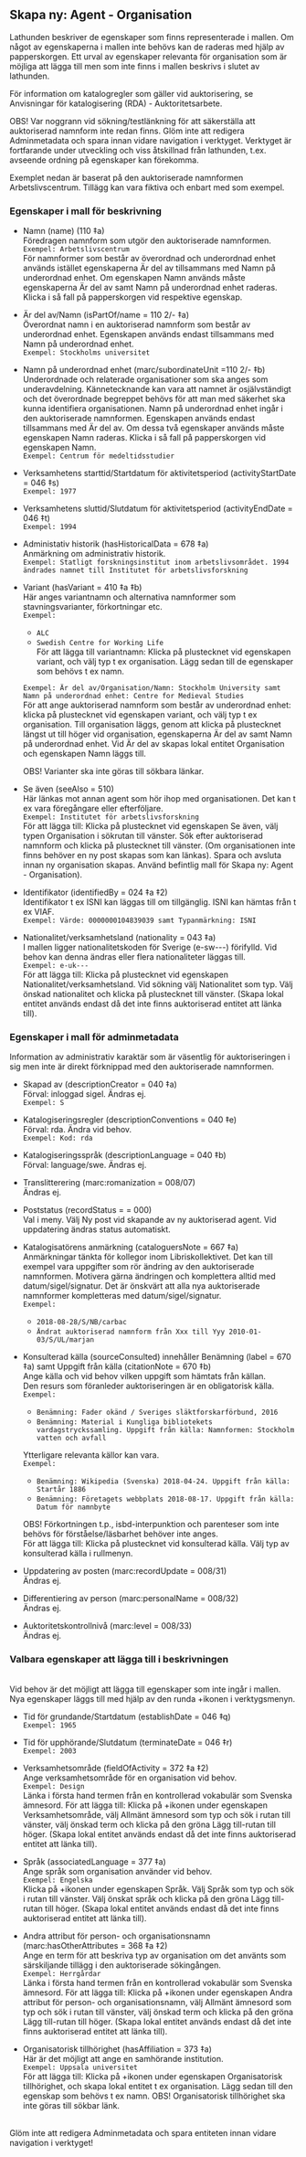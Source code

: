 

## Skapa ny: Agent - Organisation

Lathunden beskriver de egenskaper som finns representerade i mallen. Om något av egenskaperna i mallen inte behövs kan de raderas med hjälp av papperskorgen. Ett urval av egenskaper relevanta för organisation som är möjliga att lägga till men som inte finns i mallen beskrivs i slutet av lathunden.

För information om katalogregler som gäller vid auktorisering, se Anvisningar för katalogisering (RDA) - Auktoritetsarbete.

OBS! Var noggrann vid sökning/testlänkning för att säkerställa att auktoriserad namnform inte redan finns. Glöm inte att redigera Adminmetadata och spara innan vidare navigation i verktyget. Verktyget är fortfarande under utveckling och viss åtskillnad från lathunden, t.ex. avseende ordning på egenskaper kan förekomma.

Exemplet nedan är baserat på den auktoriserade namnformen Arbetslivscentrum. Tillägg kan vara fiktiva och enbart med som exempel.

### Egenskaper i mall för beskrivning
   
* Namn (name) (110 ‡a)
  <br/>Föredragen namnform som utgör den auktoriserade namnformen.
  <br/>```Exempel: Arbetslivscentrum```
  <br/>För namnformer som består av överordnad och underordnad enhet används istället egenskaperna Är del av tillsammans med Namn på underordnad enhet. Om egenskapen Namn används måste egenskaperna Är del av samt Namn på underordnad enhet raderas. Klicka i så fall på papperskorgen vid respektive egenskap.
  
* Är del av/Namn (isPartOf/name = 110 2/- ‡a)
  <br/>Överordnat namn i en auktoriserad namnform som består av underordnad enhet. Egenskapen används endast tillsammans med Namn på underordnad enhet.
  <br/>```Exempel: Stockholms universitet```
  
* Namn på underordnad enhet (marc/subordinateUnit =110 2/- ‡b)
  <br/>Underordnade och relaterade organisationer som ska anges som underavdelning. Kännetecknande kan vara att namnet är osjälvständigt och det överordnade begreppet behövs för att man med säkerhet ska kunna identifiera organisationen. Namn på underordnad enhet ingår i den auktoriserade namnformen. Egenskapen används endast tillsammans med Är del av. Om dessa två egenskaper används måste egenskapen Namn raderas. Klicka i så fall på papperskorgen vid egenskapen Namn. 
  <br/>```Exempel: Centrum för medeltidsstudier```  
    
* Verksamhetens starttid/Startdatum för aktivitetsperiod (activityStartDate = 046 ‡s)
  <br/>```Exempel: 1977```
    
* Verksamhetens sluttid/Slutdatum för aktivitetsperiod (activityEndDate = 046 ‡t)
  <br/>```Exempel: 1994```    

* Administativ historik (hasHistoricalData = 678 ‡a)
  <br/>Anmärkning om administrativ historik.
  <br/>```Exempel: Statligt forskningsinstitut inom arbetslivsområdet. 1994 ändrades namnet till Institutet för arbetslivsforskning```
    
* Variant (hasVariant = 410 ‡a ‡b)
  <br/>Här anges variantnamn och alternativa namnformer som stavningsvarianter, förkortningar etc.
  <br/>```Exempel:```
   * ```ALC```
   * ```Swedish Centre for Working Life```
   <br/>För att lägga till variantnamn: Klicka på plustecknet vid egenskapen variant, och välj typ t ex organisation. Lägg sedan till de egenskaper som behövs t ex namn.
   
  ```Exempel: Är del av/Organisation/Namn: Stockholm University samt Namn på underordnad enhet: Centre for Medieval Studies ```<br/>För att ange auktoriserad namnform som består av underordnad enhet: klicka på plustecknet vid egenskapen variant, och välj typ t ex organisation. Till organisation läggs, genom att klicka på plustecknet längst ut till höger vid organisation, egenskaperna Är del av samt Namn på underordnad enhet. Vid Är del av skapas lokal entitet Organisation och egenskapen Namn läggs till.
  
  OBS! Varianter ska inte göras till sökbara länkar.
    
* Se även (seeAlso = 510)
  <br/>Här länkas mot annan agent som hör ihop med organisationen. Det kan t ex vara föregångare eller efterföljare.
  <br/>```Exempel: Institutet för arbetslivsforskning```
  <br/>För att lägga till: Klicka på plustecknet vid egenskapen Se även, välj typen Organisation i sökrutan till vänster. Sök efter auktoriserad namnform och klicka på plustecknet till vänster. (Om organisationen inte finns behöver en ny post skapas som kan länkas). Spara och avsluta innan ny organisation skapas. Använd befintlig mall för Skapa ny: Agent - Organisation).

* Identifikator (identifiedBy = 024 ‡a ‡2)
  <br/>Identifikator t ex ISNI kan läggas till om tillgänglig. ISNI kan hämtas från t ex VIAF.
  <br/>```Exempel: Värde: 0000000104839039 samt Typanmärkning: ISNI ```
       
* Nationalitet/verksamhetsland (nationality = 043 ‡a)
  <br/>I mallen ligger nationalitetskoden för Sverige (e-sw---) förifylld. Vid behov kan denna ändras eller flera nationaliteter läggas till.
  <br/>```Exempel: e-uk---```
  <br/>För att lägga till: Klicka på plustecknet vid egenskapen Nationalitet/verksamhetsland. Vid sökning välj Nationalitet som typ. Välj önskad nationalitet och klicka på plustecknet till vänster. (Skapa lokal entitet används endast då det inte finns auktoriserad entitet att länka till).
  
### Egenskaper i mall för adminmetadata

Information av administrativ karaktär som är väsentlig för auktoriseringen i sig men inte är direkt förknippad med den auktoriserade namnformen.

* Skapad av (descriptionCreator = 040 ‡a)
 <br/>Förval: inloggad sigel. Ändras ej.
 <br/>```Exempel: S```
      
* Katalogiseringsregler (descriptionConventions = 040 ‡e)
 <br/>Förval: rda. Ändra vid behov.
 <br/>```Exempel: Kod: rda```
  
* Katalogiseringsspråk (descriptionLanguage = 040 ‡b)
 <br/>Förval: language/swe. Ändras ej.
  
* Translitterering (marc:romanization = 008/07)
 <br/>Ändras ej.

* Poststatus (recordStatus = = 000)
  <br/>Val i meny. Välj Ny post vid skapande av ny auktoriserad agent. Vid uppdatering ändras status automatiskt.

* Katalogisatörens anmärkning (cataloguersNote = 667 ‡a)
  <br/>Anmärkningar tänkta för kollegor inom Libriskollektivet. Det kan till exempel vara uppgifter som rör ändring av den auktoriserade namnformen. Motivera gärna ändringen och komplettera alltid med datum/sigel/signatur. Det är önskvärt att alla nya auktoriserade namnformer kompletteras med datum/sigel/signatur. 
  <br/>```Exempel:```
  * ```2018-08-28/S/NB/carbac```
  * ```Ändrat auktoriserad namnform från Xxx till Yyy 2010-01-03/S/UL/marjan```
  
* Konsulterad källa (sourceConsulted) innehåller Benämning (label = 670 ‡a) samt Uppgift från källa (citationNote = 670 ‡b)
  <br/>Ange källa och vid behov vilken uppgift som hämtats från källan. 
  <br/>Den resurs som föranleder auktoriseringen är en obligatorisk källa.
  <br/>```Exempel:```
  * ```Benämning: Fader okänd / Sveriges släktforskarförbund, 2016```
  * ```Benämning: Material i Kungliga bibliotekets vardagstryckssamling. Uppgift från källa: Namnformen: Stockholm vatten och avfall```
  
   Ytterligare relevanta källor kan vara.
   <br/>```Exempel:```
   * ```Benämning: Wikipedia (Svenska) 2018-04-24. Uppgift från källa: Startår 1886```
   * ```Benämning: Företagets webbplats 2018-08-17. Uppgift från källa: Datum för namnbyte```
  
  OBS! Förkortningen t.p., isbd-interpunktion och parenteser som inte behövs för förståelse/läsbarhet behöver inte anges.
  <br/>För att lägga till: Klicka på plustecknet vid konsulterad källa. Välj typ av konsulterad källa i rullmenyn.
  
* Uppdatering av posten (marc:recordUpdate = 008/31)
  <br/>Ändras ej.
    
* Differentiering av person (marc:personalName = 008/32)
  <br/>Ändras ej.

* Auktoritetskontrollnivå (marc:level = 008/33)
  <br/>Ändras ej.
    
  
### Valbara egenskaper att lägga till i beskrivningen
 <br/>Vid behov är det möjligt att lägga till egenskaper som inte ingår i mallen. Nya egenskaper läggs till med hjälp av den runda +ikonen i verktygsmenyn.
 
* Tid för grundande/Startdatum (establishDate = 046 ‡q)
  <br/>```Exempel: 1965```

* Tid för upphörande/Slutdatum (terminateDate = 046 ‡r)
  <br/>```Exempel: 2003```
  
* Verksamhetsområde (fieldOfActivity = 372 ‡a ‡2)
  <br/>Ange verksamhetsområde för en organisation vid behov.
  <br/>```Exempel: Design```
  <br/>Länka i första hand termen från en kontrollerad vokabulär som Svenska ämnesord. 
För att lägga till: Klicka på +ikonen under egenskapen Verksamhetsområde, välj Allmänt ämnesord som typ och sök i rutan till vänster, välj önskad term och klicka på den gröna Lägg till-rutan till höger. (Skapa lokal entitet används endast då det inte finns auktoriserad entitet att länka till).
  
* Språk (associatedLanguage = 377 ‡a)
  <br/>Ange språk som organisation använder vid behov.
  <br/>```Exempel: Engelska```
  <br/>Klicka på +ikonen under egenskapen Språk. Välj Språk som typ och sök i rutan till vänster. Välj önskat språk och klicka på den gröna Lägg till-rutan till höger. (Skapa lokal entitet används endast då det inte finns auktoriserad entitet att länka till).
 
* Andra attribut för person- och organisationsnamn (marc:hasOtherAttributes = 368 ‡a ‡2)
  <br/>Ange en term för att beskriva typ av organisation om det använts som särskiljande tillägg i den auktoriserade sökingången.
  <br/>```Exempel: Herrgårdar```
  <br/>Länka i första hand termen från en kontrollerad vokabulär som Svenska ämnesord. 
För att lägga till: Klicka på +ikonen under egenskapen Andra attribut för person- och organisationsnamn, välj Allmänt ämnesord som typ och sök i rutan till vänster, välj önskad term och klicka på den gröna Lägg till-rutan till höger. (Skapa lokal entitet används endast då det inte finns auktoriserad entitet att länka till).

* Organisatorisk tillhörighet (hasAffiliation = 373 ‡a)
  <br/>Här är det möjligt att ange en samhörande institution.
  <br/>```Exempel: Uppsala universitet``` 
  <br/>För att lägga till: Klicka på +ikonen under egenskapen Organisatorisk tillhörighet, och skapa lokal entitet t ex organisation. Lägg sedan till den egenskap som behövs t ex namn. OBS! Organisatorisk tillhörighet ska inte göras till sökbar länk.

<br/>Glöm inte att redigera Adminmetadata och spara entiteten innan vidare navigation i verktyget!
